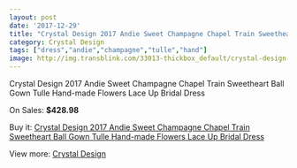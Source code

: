 ```yaml
---
layout: post
date: '2017-12-29'
title: "Crystal Design 2017 Andie Sweet Champagne Chapel Train Sweetheart Ball Gown Tulle Hand-made Flowers Lace Up Bridal Dress"
category: Crystal Design
tags: ["dress","andie","champagne","tulle","hand"]
image: http://img.transblink.com/33013-thickbox_default/crystal-design-2017-andie-sweet-champagne-chapel-train-sweetheart-ball-gown-tulle-hand-made-flowers-lace-up-bridal-dress.jpg
---
```

Crystal Design 2017 Andie Sweet Champagne Chapel Train Sweetheart Ball Gown Tulle Hand-made Flowers Lace Up Bridal Dress

On Sales: **$428.98**
<a href="https://www.transblink.com/en/crystal-design/11119-crystal-design-2017-andie-sweet-champagne-chapel-train-sweetheart-ball-gown-tulle-hand-made-flowers-lace-up-bridal-dress.html"><amp-img layout="responsive" width="600" height="600" src="//img.transblink.com/33013-thickbox_default/crystal-design-2017-andie-sweet-champagne-chapel-train-sweetheart-ball-gown-tulle-hand-made-flowers-lace-up-bridal-dress.jpg" alt="Crystal Design 2017 Andie Sweet Champagne Chapel Train Sweetheart Ball Gown Tulle Hand-made Flowers Lace Up Bridal Dress 0" /></a>
<a href="https://www.transblink.com/en/crystal-design/11119-crystal-design-2017-andie-sweet-champagne-chapel-train-sweetheart-ball-gown-tulle-hand-made-flowers-lace-up-bridal-dress.html"><amp-img layout="responsive" width="600" height="600" src="//img.transblink.com/33018-thickbox_default/crystal-design-2017-andie-sweet-champagne-chapel-train-sweetheart-ball-gown-tulle-hand-made-flowers-lace-up-bridal-dress.jpg" alt="Crystal Design 2017 Andie Sweet Champagne Chapel Train Sweetheart Ball Gown Tulle Hand-made Flowers Lace Up Bridal Dress 1" /></a>
<a href="https://www.transblink.com/en/crystal-design/11119-crystal-design-2017-andie-sweet-champagne-chapel-train-sweetheart-ball-gown-tulle-hand-made-flowers-lace-up-bridal-dress.html"><amp-img layout="responsive" width="600" height="600" src="//img.transblink.com/33017-thickbox_default/crystal-design-2017-andie-sweet-champagne-chapel-train-sweetheart-ball-gown-tulle-hand-made-flowers-lace-up-bridal-dress.jpg" alt="Crystal Design 2017 Andie Sweet Champagne Chapel Train Sweetheart Ball Gown Tulle Hand-made Flowers Lace Up Bridal Dress 2" /></a>
<a href="https://www.transblink.com/en/crystal-design/11119-crystal-design-2017-andie-sweet-champagne-chapel-train-sweetheart-ball-gown-tulle-hand-made-flowers-lace-up-bridal-dress.html"><amp-img layout="responsive" width="600" height="600" src="//img.transblink.com/33016-thickbox_default/crystal-design-2017-andie-sweet-champagne-chapel-train-sweetheart-ball-gown-tulle-hand-made-flowers-lace-up-bridal-dress.jpg" alt="Crystal Design 2017 Andie Sweet Champagne Chapel Train Sweetheart Ball Gown Tulle Hand-made Flowers Lace Up Bridal Dress 3" /></a>
<a href="https://www.transblink.com/en/crystal-design/11119-crystal-design-2017-andie-sweet-champagne-chapel-train-sweetheart-ball-gown-tulle-hand-made-flowers-lace-up-bridal-dress.html"><amp-img layout="responsive" width="600" height="600" src="//img.transblink.com/33015-thickbox_default/crystal-design-2017-andie-sweet-champagne-chapel-train-sweetheart-ball-gown-tulle-hand-made-flowers-lace-up-bridal-dress.jpg" alt="Crystal Design 2017 Andie Sweet Champagne Chapel Train Sweetheart Ball Gown Tulle Hand-made Flowers Lace Up Bridal Dress 4" /></a>
<a href="https://www.transblink.com/en/crystal-design/11119-crystal-design-2017-andie-sweet-champagne-chapel-train-sweetheart-ball-gown-tulle-hand-made-flowers-lace-up-bridal-dress.html"><amp-img layout="responsive" width="600" height="600" src="//img.transblink.com/33014-thickbox_default/crystal-design-2017-andie-sweet-champagne-chapel-train-sweetheart-ball-gown-tulle-hand-made-flowers-lace-up-bridal-dress.jpg" alt="Crystal Design 2017 Andie Sweet Champagne Chapel Train Sweetheart Ball Gown Tulle Hand-made Flowers Lace Up Bridal Dress 5" /></a>

Buy it: [Crystal Design 2017 Andie Sweet Champagne Chapel Train Sweetheart Ball Gown Tulle Hand-made Flowers Lace Up Bridal Dress](https://www.transblink.com/en/crystal-design/11119-crystal-design-2017-andie-sweet-champagne-chapel-train-sweetheart-ball-gown-tulle-hand-made-flowers-lace-up-bridal-dress.html "Crystal Design 2017 Andie Sweet Champagne Chapel Train Sweetheart Ball Gown Tulle Hand-made Flowers Lace Up Bridal Dress")

View more: [Crystal Design](https://www.transblink.com/en/104-crystal-design "Crystal Design")